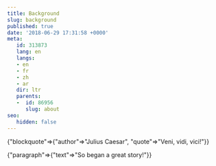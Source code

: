 ```yaml
---
title: Background
slug: background
published: true
date: '2018-06-29 17:31:58 +0000'
meta:
   id: 313873
   lang: en
   langs:
   - en
   - fr
   - zh
   - ar
   dir: ltr
   parents:
   -  id: 86956
      slug: about
seo:
   hidden: false
---
```


{"blockquote"=>{"author"=>"Julius Caesar", "quote"=>"Veni, vidi, vici!"}}

{"paragraph"=>{"text"=>"So began a great story!"}}